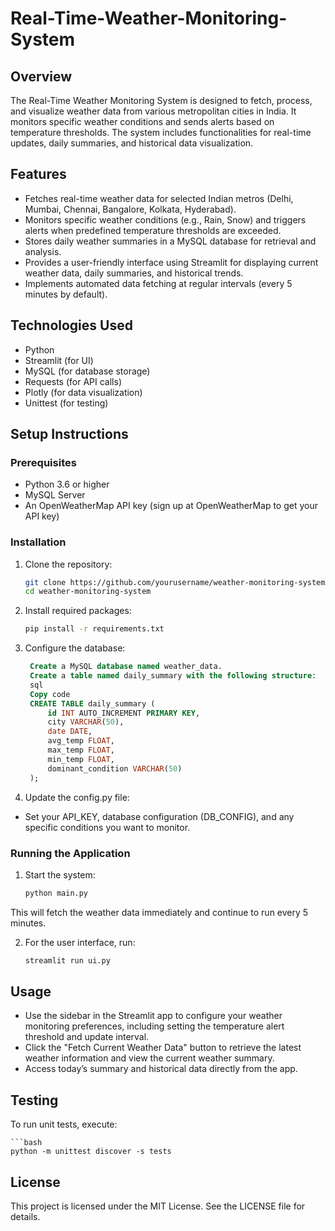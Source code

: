 # Real-Time-Weather-Monitoring-System

## Overview
The Real-Time Weather Monitoring System is designed to fetch, process, and visualize weather data from various metropolitan cities in India. It monitors specific weather conditions and sends alerts based on temperature thresholds. The system includes functionalities for real-time updates, daily summaries, and historical data visualization.

## Features
- Fetches real-time weather data for selected Indian metros (Delhi, Mumbai, Chennai, Bangalore, Kolkata, Hyderabad).
- Monitors specific weather conditions (e.g., Rain, Snow) and triggers alerts when predefined temperature thresholds are exceeded.
- Stores daily weather summaries in a MySQL database for retrieval and analysis.
- Provides a user-friendly interface using Streamlit for displaying current weather data, daily summaries, and historical trends.
- Implements automated data fetching at regular intervals (every 5 minutes by default).

## Technologies Used
- Python
- Streamlit (for UI)
- MySQL (for database storage)
- Requests (for API calls)
- Plotly (for data visualization)
- Unittest (for testing)

## Setup Instructions

### Prerequisites
- Python 3.6 or higher
- MySQL Server
- An OpenWeatherMap API key (sign up at OpenWeatherMap to get your API key)

### Installation
1. Clone the repository:
   
     ```bash
     git clone https://github.com/yourusername/weather-monitoring-system.git
     cd weather-monitoring-system

2. Install required packages:

    ```bash
    pip install -r requirements.txt

3. Configure the database:
   
   ```sql
    Create a MySQL database named weather_data.
    Create a table named daily_summary with the following structure:
    sql
    Copy code
    CREATE TABLE daily_summary (
        id INT AUTO_INCREMENT PRIMARY KEY,
        city VARCHAR(50),
        date DATE,
        avg_temp FLOAT,
        max_temp FLOAT,
        min_temp FLOAT,
        dominant_condition VARCHAR(50)
    );
   
4. Update the config.py file:
- Set your API_KEY, database configuration (DB_CONFIG), and any specific conditions you want to monitor.

### Running the Application
1. Start the system:

    ```bash
    python main.py

This will fetch the weather data immediately and continue to run every 5 minutes.

2. For the user interface, run:

    ```bash
    streamlit run ui.py

## Usage
- Use the sidebar in the Streamlit app to configure your weather monitoring preferences, including setting the temperature alert threshold and update interval.
- Click the "Fetch Current Weather Data" button to retrieve the latest weather information and view the current weather summary.
- Access today’s summary and historical data directly from the app.
  
## Testing
To run unit tests, execute:

    ```bash
    python -m unittest discover -s tests
  
## License
This project is licensed under the MIT License. See the LICENSE file for details.

